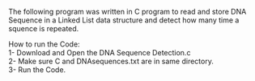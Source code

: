 The following program was written in C program to read and store DNA Sequence in a Linked List data structure and detect how many time a squence is repeated.

How to run the Code:                                                                                                                                                                               
1- Download and Open the DNA Sequence Detection.c                                                                                                                                               
2- Make sure C and DNAsequences.txt are in same directory.                                                                                                                                                            
3- Run the Code.  
